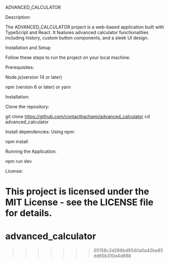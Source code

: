 ADVANCED_CALCULATOR

Description:

The ADVANCED_CALCULATOR project is a web-based application built with TypeScript and React. It features advanced calculator functionalities including history, custom button components, and a sleek UI design.

Installation and Setup

Follow these steps to run the project on your local machine:

Prerequisites:

Node.js(version 14 or later)

npm (version 6 or later) or yarn

Installation:

Clone the repository:

git clone https://github.com/contacthachami/advanced_calculator
cd advanced_calculator

Install dependencies: Using npm:

npm install

Running the Application:

npm run dev


License:

This project is licensed under the MIT License - see the LICENSE file for details.
=======
# advanced_calculator
>>>>>>> 05158c2d266bd9540a0a42be85dd65b310e4d888
